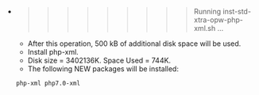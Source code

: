* >>>>>>>>> Running inst-std-xtra-opw-php-xml.sh ...
  * After this operation, 500 kB of additional disk space will be used.
  * Install php-xml.
  * Disk size = 3402136K. Space Used = 744K.
  * The following NEW packages will be installed:
  ```bash
  php-xml php7.0-xml
  ```
